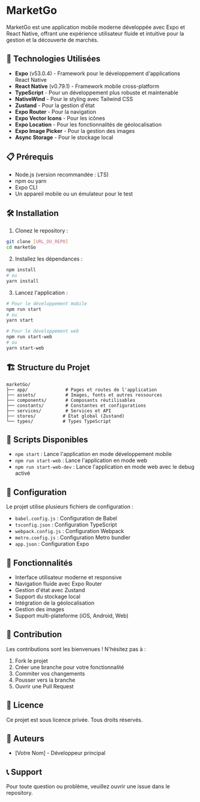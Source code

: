 # MarketGo

MarketGo est une application mobile moderne développée avec Expo et React Native, offrant une expérience utilisateur fluide et intuitive pour la gestion et la découverte de marchés.

## 🚀 Technologies Utilisées

- **Expo** (v53.0.4) - Framework pour le développement d'applications React Native
- **React Native** (v0.79.1) - Framework mobile cross-platform
- **TypeScript** - Pour un développement plus robuste et maintenable
- **NativeWind** - Pour le styling avec Tailwind CSS
- **Zustand** - Pour la gestion d'état
- **Expo Router** - Pour la navigation
- **Expo Vector Icons** - Pour les icônes
- **Expo Location** - Pour les fonctionnalités de géolocalisation
- **Expo Image Picker** - Pour la gestion des images
- **Async Storage** - Pour le stockage local

## 📋 Prérequis

- Node.js (version recommandée : LTS)
- npm ou yarn
- Expo CLI
- Un appareil mobile ou un émulateur pour le test

## 🛠 Installation

1. Clonez le repository :
```bash
git clone [URL_DU_REPO]
cd marketGo
```

2. Installez les dépendances :
```bash
npm install
# ou
yarn install
```

3. Lancez l'application :
```bash
# Pour le développement mobile
npm run start
# ou
yarn start

# Pour le développement web
npm run start-web
# ou
yarn start-web
```

## 🏗 Structure du Projet

```
marketGo/
├── app/              # Pages et routes de l'application
├── assets/           # Images, fonts et autres ressources
├── components/       # Composants réutilisables
├── constants/        # Constantes et configurations
├── services/         # Services et API
├── stores/          # État global (Zustand)
└── types/           # Types TypeScript
```

## 🚀 Scripts Disponibles

- `npm start` : Lance l'application en mode développement mobile
- `npm run start-web` : Lance l'application en mode web
- `npm run start-web-dev` : Lance l'application en mode web avec le debug activé

## 🔧 Configuration

Le projet utilise plusieurs fichiers de configuration :
- `babel.config.js` : Configuration de Babel
- `tsconfig.json` : Configuration TypeScript
- `webpack.config.js` : Configuration Webpack
- `metro.config.js` : Configuration Metro bundler
- `app.json` : Configuration Expo

## 📱 Fonctionnalités

- Interface utilisateur moderne et responsive
- Navigation fluide avec Expo Router
- Gestion d'état avec Zustand
- Support du stockage local
- Intégration de la géolocalisation
- Gestion des images
- Support multi-plateforme (iOS, Android, Web)

## 🤝 Contribution

Les contributions sont les bienvenues ! N'hésitez pas à :
1. Fork le projet
2. Créer une branche pour votre fonctionnalité
3. Commiter vos changements
4. Pousser vers la branche
5. Ouvrir une Pull Request

## 📄 Licence

Ce projet est sous licence privée. Tous droits réservés.

## 👥 Auteurs

- [Votre Nom] - Développeur principal

## 📞 Support

Pour toute question ou problème, veuillez ouvrir une issue dans le repository. 
